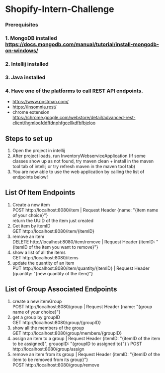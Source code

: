 # Shopify-Intern-Challenge


### Prerequisites
### 1. MongoDB installed https://docs.mongodb.com/manual/tutorial/install-mongodb-on-windows/
### 2. Intellij installed
### 3. Java installed
### 4. Have one of the platforms to call REST API endpoints. 
- https://www.postman.com/ 
- https://insomnia.rest/ 
- chrome extension https://chrome.google.com/webstore/detail/advanced-rest-client/hgmloofddffdnphfgcellkdfbfbjeloo

## Steps to set up
1. Open the project in intellij
2. After project loads, run InventoryWebserviceApplication (If some classes show up as not found, try maven clean + install in the maven tool tab of intellij or try refresh maven in the maven tool tab)
3. You are now able to use the web application by calling the list of endpoints below!

## List Of Item Endpoints
1. Create a new item \
   POST http://localhost:8080/item | Request Header {name: "{item name of your choice}"} \
   return the UUID of the item just created
2. Get item by itemID \
   GET http://localhost:8080/item/{itemID}
3. remove an item \
   DELETE http://localhost:8080/item/remove | Request Header {itemID: "{itemID of the item you want to remove}"}
4. show a list of all the items \
   GET http://localhost:8080/items
5. update the quantity of an item \
  PUT http://localhost:8080/item/quantity/{itemID} | Request Header {quantity: "{new quantity of the item}"}
## List of Group Associated Endpoints
1. create a new itemGroup \
POST http://localhost:8080/group | Request Header {name: "{group name of your choice}"} 
2. get a group by groupID \
GET http://localhost:8080/group/{groupID}
3. show all the members of the group \
GET http://localhost:8080/group/members/{groupID}
4. assign an item to a group | Request Header {itemID: "{itemID of the item to be assigned}", grouopID: "{groupID to assigned to}"} \ 
POST http://localhost:8080/group/assign
5. remove an item from its group | Request Header {itemID: "{itemID of the item to be removed from its group}"} \
POST http://localhost:8080/group/remove
